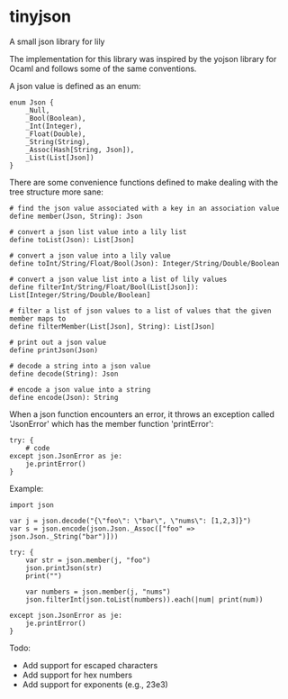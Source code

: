 # tinyjson
A small json library for lily

The implementation for this library was inspired by the yojson library for Ocaml and follows some of the same conventions.

A json value is defined as an enum:

```
enum Json {
    _Null,
    _Bool(Boolean),
    _Int(Integer),
    _Float(Double),
    _String(String),
    _Assoc(Hash[String, Json]),
    _List(List[Json])
}
```
There are some convenience functions defined to make dealing with the tree structure more sane:

```
# find the json value associated with a key in an association value
define member(Json, String): Json

# convert a json list value into a lily list
define toList(Json): List[Json]

# convert a json value into a lily value
define toInt/String/Float/Bool(Json): Integer/String/Double/Boolean

# convert a json value list into a list of lily values
define filterInt/String/Float/Bool(List[Json]): List[Integer/String/Double/Boolean]

# filter a list of json values to a list of values that the given member maps to
define filterMember(List[Json], String): List[Json]

# print out a json value
define printJson(Json)

# decode a string into a json value
define decode(String): Json

# encode a json value into a string
define encode(Json): String
```

When a json function encounters an error, it throws an exception called 'JsonError'
which has the member function 'printError':
```
try: {
    # code
except json.JsonError as je:
    je.printError()
}
```

Example:

```
import json

var j = json.decode("{\"foo\": \"bar\", \"nums\": [1,2,3]}")
var s = json.encode(json.Json._Assoc(["foo" => json.Json._String("bar")]))

try: {
    var str = json.member(j, "foo")
    json.printJson(str)
    print("")

    var numbers = json.member(j, "nums")
    json.filterInt(json.toList(numbers)).each(|num| print(num))

except json.JsonError as je:
    je.printError()
}

```

Todo:
* Add support for escaped characters
* Add support for hex numbers
* Add support for exponents (e.g., 23e3)
